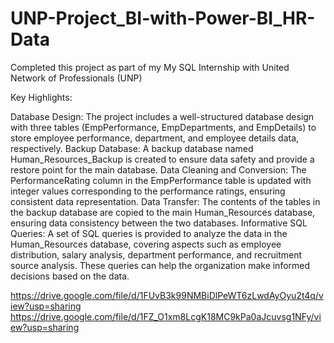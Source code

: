 # UNP-Project_BI-with-Power-BI_HR-Data
Completed this project as part of my My SQL Internship with United Network of Professionals (UNP)

Key Highlights:

Database Design: The project includes a well-structured database design with three tables (EmpPerformance, EmpDepartments, and EmpDetails) to store employee performance, department, and employee details data, respectively.
Backup Database: A backup database named Human_Resources_Backup is created to ensure data safety and provide a restore point for the main database.
Data Cleaning and Conversion: The PerformanceRating column in the EmpPerformance table is updated with integer values corresponding to the performance ratings, ensuring consistent data representation.
Data Transfer: The contents of the tables in the backup database are copied to the main Human_Resources database, ensuring data consistency between the two databases.
Informative SQL Queries: A set of SQL queries is provided to analyze the data in the Human_Resources database, covering aspects such as employee distribution, salary analysis, department performance, and recruitment source analysis. These queries can help the organization make informed decisions based on the data.


https://drive.google.com/file/d/1FUvB3k99NMBiDlPeWT6zLwdAyOyu2t4q/view?usp=sharing
https://drive.google.com/file/d/1FZ_O1xm8LcgK18MC9kPa0aJcuvsg1NFy/view?usp=sharing
